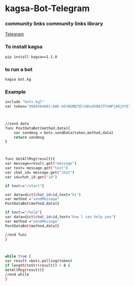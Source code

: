 # kagsa-Bot-Telegram

### community links community links library

[Telegram](https://t.me/kagsaBotTelegram)

### To install kagsa

```bash
pip install kagsa==1.1.0
```
### to run a bot

```bash
kagsa bot.kg
```
### Example

```bash
include "bots.kgl"
var token='5689364691:AAE-m5YBGMQ7QltUKxdS80JfFUNPjmOjVtE'



//send data
func PostDataBot(method,data){
    var sendmsg = bots.sendData(token,method,data)
    return sendmsg
}



func GetAllMsg(result){
var message=result.get("message")
var text= message.get("text")
var chat_id= message.get("chat")
var id=chat_id.get("id")

if text=="/start"{

var data=dict(chat_id=id,text="hi")
var method ="sendMessage"
PostDataBot(method,data)}

if text=="/help"{
var data=dict(chat_id=id,text="how l can help you")
var method ="sendMessage"
PostDataBot(method,data)}

//end func
}



while true {
var result =bots.polling(token)
if length(toStr(result)) > 8 {
GetAllMsg(result)}
//end while
}
```
 
